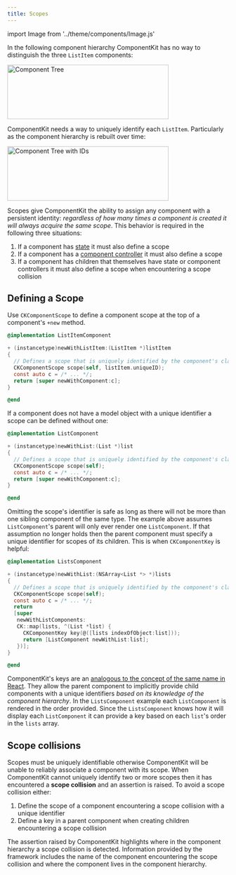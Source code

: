 ```yaml
---
title: Scopes
---
```


import Image from '../theme/components/Image.js'

In the following component hierarchy ComponentKit has no way to distinguish the three `ListItem` components:

<Image src="assets/tree.png" width="367" height="124" alt="Component Tree" />

ComponentKit needs a way to uniquely identify each `ListItem`. Particularly as the component hierarchy is rebuilt over time:

<Image src="assets/tree-ids.png" width="367" height="124" alt="Component Tree with IDs" />

Scopes give ComponentKit the ability to assign any component with a persistent identity: _regardless of how many times a component is created it will always acquire the same scope_. This behavior is required in the following three situations:

1. If a component has [state](state.html) it must also define a scope
2. If a component has a [component controller](component-controllers.html) it must also define a scope
3. If a component has children that themselves have state or component controllers it must also define a scope when encountering a scope collision

## Defining a Scope

Use `CKComponentScope` to define a component scope at the top of a component's `+new` method.

```objectivec highlight
@implementation ListItemComponent

+ (instancetype)newWithListItem:(ListItem *)listItem
{
  // Defines a scope that is uniquely identified by the component's class (i.e. ListItemComponent) and the provided identifier.
  CKComponentScope scope(self, listItem.uniqueID);
  const auto c = /* ... */;
  return [super newWithComponent:c];
}

@end
```

If a component does not have a model object with a unique identifier a scope can be defined without one:

```objectivec highlight
@implementation ListComponent

+ (instancetype)newWithList:(List *)list
{
  // Defines a scope that is uniquely identified by the component's class (i.e. ListComponent).
  CKComponentScope scope(self);
  const auto c = /* ... */;
  return [super newWithComponent:c];
}

@end
```

Omitting the scope's identifier is safe as long as there will not be more than one sibling component of the same type. The example above assumes `ListComponent`'s parent will only ever render one `ListComponent`. If that assumption no longer holds then the parent component must specify a unique identifier for scopes of its children. This is when `CKComponentKey` is helpful:

```objectivec highlight
@implementation ListsComponent

+ (instancetype)newWithList:(NSArray<List *> *)lists
{
  // Defines a scope that is uniquely identified by the component's class (i.e. ListComponent).
  CKComponentScope scope(self);
  const auto c = /* ... */;
  return
  [super
   newWithListComponents:
   CK::map(lists, ^(List *list) {
     CKComponentKey key(@([lists indexOfObject:list]));
     return [ListComponent newWithList:list];
   })];
}

@end
```

ComponentKit's keys are an [analogous to the concept of the same name in React](https://facebook.github.io/react/docs/lists-and-keys.html#keys). They allow the parent component to implicitly provide child components with a unique identifiers _based on its knowledge of the component hierarchy_. In the `ListsComponent` example each `ListComponent` is rendered in the order provided. Since the `ListsComponent` knows how it will display each `ListComponent` it can provide a key based on each `list`'s order in the `lists` array.

## Scope collisions

Scopes must be uniquely identifiable otherwise ComponentKit will be unable to reliably associate a component with its scope. When ComponentKit cannot uniquely identify two or more scopes then it has encountered a **scope collision** and an assertion is raised. To avoid a scope collision either:

1. Define the scope of a component encountering a scope collision with a unique identifier
2. Define a key in a parent component when creating children encountering a scope collision

The assertion raised by ComponentKit highlights where in the component hierarchy a scope collision is detected. Information provided by the framework includes the name of the component encountering the scope collision and where the component lives in the component hierarchy.
